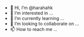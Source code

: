 - 👋 Hi, I’m @harahahk
- 👀 I’m interested in ...
- 🌱 I’m currently learning ...
- 💞️ I’m looking to collaborate on ...
- 📫 How to reach me ...

<!---
harahahk/harahahk is a ✨ special ✨ repository because its `README.md` (this file) appears on your GitHub profile.
You can click the Preview link to take a look at your changes.
--->
